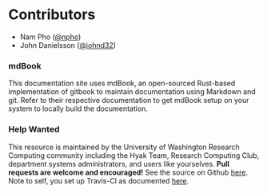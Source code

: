 # Contributors

- Nam Pho ([@npho](https://github.com/npho))
- John Danielsson ([@johnd32](https://github.com/johnd32))

### mdBook

This documentation site uses mdBook, an open-sourced Rust-based implementation of gitbook to maintain documentation using Markdown and git. Refer to their respective documentation to get mdBook setup on your system to locally build the documentation. 

### Help Wanted

This resource is maintained by the University of Washington Research Computing community including the Hyak Team, Research Computing Club, department systems administrators, and users like yourselves. **Pull requests are welcome and encouraged!** See the source on Github [here](https://github.com/UWrc/uwrc.github.io). Note to self, you set up Travis-CI as documented [here](https://rust-lang-nursery.github.io/mdBook/continuous-integration.html).
